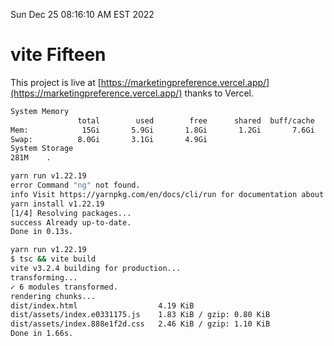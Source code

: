 Sun Dec 25 08:16:10 AM EST 2022

# vite Fifteen


This project is live at [https://marketingpreference.vercel.app/](https://marketingpreference.vercel.app/) thanks to Vercel.

```bash
System Memory
               total        used        free      shared  buff/cache   available
Mem:            15Gi       5.9Gi       1.8Gi       1.2Gi       7.6Gi       7.9Gi
Swap:          8.0Gi       3.1Gi       4.9Gi
System Storage
281M	.
```
```bash
yarn run v1.22.19
error Command "ng" not found.
info Visit https://yarnpkg.com/en/docs/cli/run for documentation about this command.
yarn install v1.22.19
[1/4] Resolving packages...
success Already up-to-date.
Done in 0.13s.
```
```bash
yarn run v1.22.19
$ tsc && vite build
vite v3.2.4 building for production...
transforming...
✓ 6 modules transformed.
rendering chunks...
dist/index.html                  4.19 KiB
dist/assets/index.e0331175.js    1.83 KiB / gzip: 0.80 KiB
dist/assets/index.888e1f2d.css   2.46 KiB / gzip: 1.10 KiB
Done in 1.66s.
```
